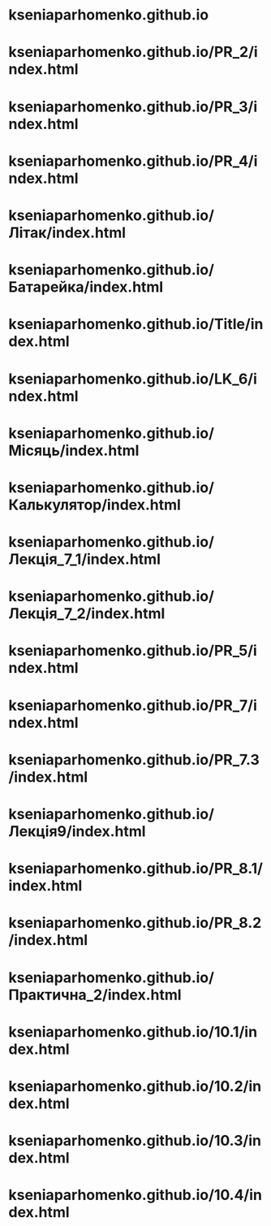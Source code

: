 # kseniaparhomenko.github.io
# kseniaparhomenko.github.io/PR_2/index.html
# kseniaparhomenko.github.io/PR_3/index.html
# kseniaparhomenko.github.io/PR_4/index.html
# kseniaparhomenko.github.io/Літак/index.html
# kseniaparhomenko.github.io/Батарейка/index.html
# kseniaparhomenko.github.io/Title/index.html
# kseniaparhomenko.github.io/LK_6/index.html
# kseniaparhomenko.github.io/Місяць/index.html
# kseniaparhomenko.github.io/Калькулятор/index.html
# kseniaparhomenko.github.io/Лекція_7_1/index.html
# kseniaparhomenko.github.io/Лекція_7_2/index.html
# kseniaparhomenko.github.io/PR_5/index.html
# kseniaparhomenko.github.io/PR_7/index.html
# kseniaparhomenko.github.io/PR_7.3/index.html
# kseniaparhomenko.github.io/Лекція9/index.html
# kseniaparhomenko.github.io/PR_8.1/index.html
# kseniaparhomenko.github.io/PR_8.2/index.html
# kseniaparhomenko.github.io/Практична_2/index.html
# kseniaparhomenko.github.io/10.1/index.html
# kseniaparhomenko.github.io/10.2/index.html
# kseniaparhomenko.github.io/10.3/index.html
# kseniaparhomenko.github.io/10.4/index.html
